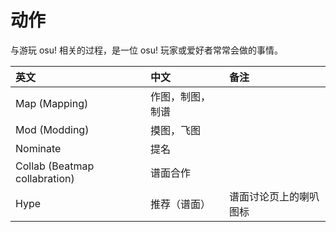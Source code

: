 # 动作

与游玩 osu! 相关的过程，是一位 osu! 玩家或爱好者常常会做的事情。

| 英文 | 中文 | 备注 |
| :-- | :-- | :-- |
| Map (Mapping) | 作图，制图，制谱 |  |
| Mod (Modding) | 摸图，飞图 |  |
| Nominate | 提名 |  |
| Collab (Beatmap collabration) | 谱面合作 |  |
| Hype | 推荐（谱面） | 谱面讨论页上的喇叭图标 |

